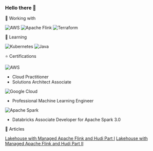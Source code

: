 ### Hello there 👋

<!--
**adrijh/adrijh** is a ✨ _special_ ✨ repository because its `README.md` (this file) appears on your GitHub profile.

Here are some ideas to get you started:

- 🔭 I’m currently working on ...
- 🌱 I’m currently learning ...
- 👯 I’m looking to collaborate on ...
- 🤔 I’m looking for help with ...
- 💬 Ask me about ...
- 📫 How to reach me: ...
- 😄 Pronouns: ...
- ⚡ Fun fact: ...
-->

🔧 Working with

![AWS](https://img.shields.io/badge/AWS-%23FF9900.svg?style=for-the-badge&logo=amazon-aws&logoColor=white) ![Apache Flink](https://img.shields.io/badge/Apache%20Flink-E6526F?style=for-the-badge&logo=Apache%20Flink&logoColor=white) ![Terraform](https://img.shields.io/badge/terraform-%235835CC.svg?style=for-the-badge&logo=terraform&logoColor=white)

🌱 Learning

![Kubernetes](https://img.shields.io/badge/kubernetes-%23326ce5.svg?style=for-the-badge&logo=kubernetes&logoColor=white) ![Java](https://img.shields.io/badge/java-%23ED8B00.svg?style=for-the-badge&logo=openjdk&logoColor=white)

⭐ Certifications

![AWS](https://img.shields.io/badge/AWS-%23FF9900.svg?style=for-the-badge&logo=amazon-aws&logoColor=white)
- Cloud Practitioner
- Solutions Architect Associate

![Google Cloud](https://img.shields.io/badge/GoogleCloud-%234285F4.svg?style=for-the-badge&logo=google-cloud&logoColor=white)
- Professional Machine Learning Engineer

![Apache Spark](https://img.shields.io/badge/Apache%20Spark-FDEE21?style=flat-square&logo=apachespark&logoColor=black)
- Databricks Associate Developer for Apache Spark 3.0

📄 Articles

[Lakehouse with Managed Apache Flink and Hudi Part I](https://www.bluetab.net/en/lakehouse-streaming-on-aws-with-apache-flink-and-hudi-part-1/)
[Lakehouse with Managed Apache Flink and Hudi Part II](https://www.bluetab.net/en/lakehouse-streaming-en-aws-con-apache-flink-y-hudi-parte-2/)
